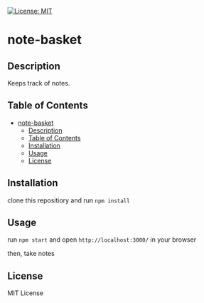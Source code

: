 [![License: MIT](https://img.shields.io/badge/License-MIT-yellow.svg)](https://opensource.org/licenses/MIT)

# note-basket

## Description

Keeps track of notes.

## Table of Contents

- [note-basket](#note-basket)
	- [Description](#description)
	- [Table of Contents](#table-of-contents)
	- [Installation](#installation)
	- [Usage](#usage)
	- [License](#license)

## Installation

clone this repositiory and run `npm install`

## Usage

run `npm start` and open `http://localhost:3000/` in your browser

then, take notes

## License

MIT License


